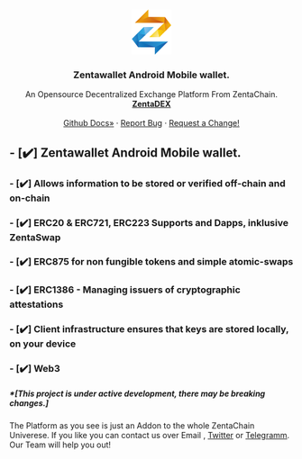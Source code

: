 
<!--
*** Hey, Welcome to ZentaChain READMEs. I hope you like it :)
-->



<!-- Zenta LOGO -->
<br />
<p align="center">
  <a href="zentachain.com">
    <img src="logo.png" alt="Logo" width="70" height="80">
  </a>

  <h3 align="center">Zentawallet Android Mobile wallet.</h3>

  <p align="center">
   An Opensource Decentralized Exchange Platform From ZentaChain.
    <br />
    <a href="https://github.com/ZentaChain/Zentadex/tree/master/dex"><strong>ZentaDEX</strong></a>
    <br />
    <br />
    <a href="https://github.com/ZentaChain/Zentadex/tree/master/dex">Github Docs»</a>
    ·
    <a href="https://github.com/ZentaChain/Zentadex/tree/master/dex">Report Bug</a>
    ·
    <a href="https://github.com/ZentaChain/Zentadex/tree/master/dex">Request a Change!</a>
  </p>
</p>

<!-- CHECKLIST-->

##  - [✔️]  Zentawallet Android Mobile wallet.

### - [✔️] Allows information to be stored or verified off-chain and on-chain 

### - [✔️] ERC20 & ERC721, ERC223 Supports and Dapps, inklusive ZentaSwap 

### - [✔️] ERC875 for non fungible tokens and simple atomic-swaps 

### - [✔️] ERC1386 - Managing issuers of cryptographic attestations 

### - [✔️] Client infrastructure ensures that keys are stored locally, on your device 

### - [✔️] Web3 


<!-- ABOUT ZENTA WALLET -->


##### *[This project is under active development, there may be breaking changes.]


The Platform as you see is just an Addon to the whole ZentaChain Univerese. If you like you can contact us over Email , [Twitter](https://twitter.com/zentachain) or [Telegramm](https://t.me/ZentachainOfficialChat). Our Team will help you out!


